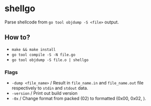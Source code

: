 # shellgo
Parse shellcode from `go tool objdump -S <file>` output.

## How to?

* `make && make install`
* `go tool compile -S -N file.go`
* `go tool objdump -S file.o | shellgo`

### Flags

* `-dump <file_name>` / Result in `file_name.in` and `file_name.out` file respectively to `stdin` and `stdout` data.
* `-version` / Print out build version
* `-0x` / Change format from packed (02) to formatted (0x00, 0x02, ).
